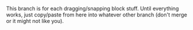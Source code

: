 This branch is for each dragging/snapping block stuff.  Until everything works, just copy/paste from here into whatever other branch (don't merge or it might not like you).